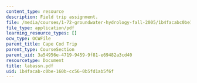 ```yaml
---
content_type: resource
description: Field trip assignment.
file: /media/courses/1-72-groundwater-hydrology-fall-2005/1b4facabc0be160bcc560b5fd1ab5f6f_labassn.pdf
file_type: application/pdf
learning_resource_types: []
ocw_type: OCWFile
parent_title: Cape Cod Trip
parent_type: CourseSection
parent_uid: 3a54956e-4719-9459-9f81-e69482a3cd40
resourcetype: Document
title: labassn.pdf
uid: 1b4facab-c0be-160b-cc56-0b5fd1ab5f6f
---
```

